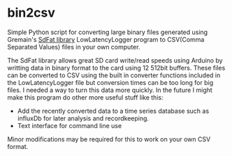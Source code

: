 # bin2csv
Simple Python script for converting large binary files generated using Gremain's <a href="https://www.w3schools.com/html/">SdFat library</a> LowLatencyLogger program to CSV(Comma Separated Values) files in your own computer.

The SdFat library allows great SD card write/read speeds using Arduino by writting data in binary format to the card using 12 512bit buffers. These files can be converted to CSV using the built in converter functions included in the LowLatencyLogger file but conversion times can be too long for big files. I needed a way to turn this data more quickly. In the future I might make this program do other more useful stuff like this:
- Add the recently converted data to a time series database such as influxDb for later analysis and recordkeeping.
- Text interface for command line use

Minor modifications may be required for this to work on your own CSV format.



